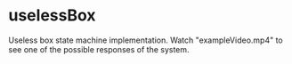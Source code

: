 # uselessBox
Useless box state machine implementation. Watch "exampleVideo.mp4" to see one of the possible responses of the system.
